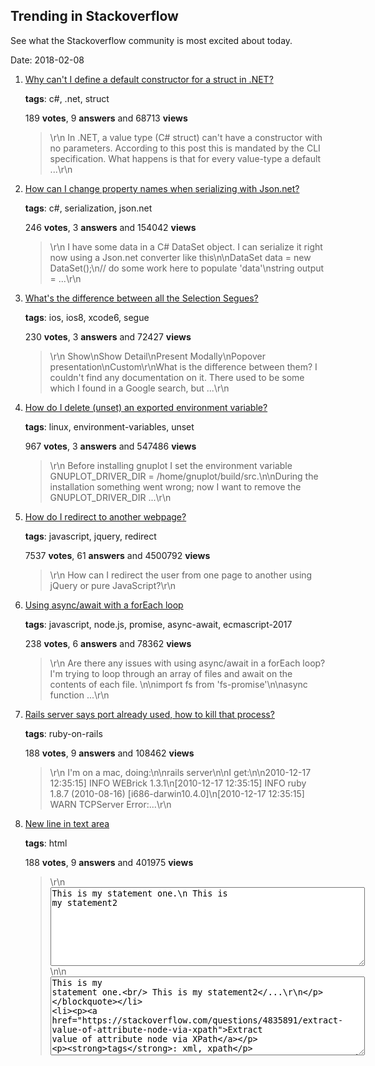 ## Trending in Stackoverflow

See what the Stackoverflow community is most excited about today.

Date: 2018-02-08


1. [Why can't I define a default constructor for a struct in .NET?](https://stackoverflow.com/questions/333829/why-cant-i-define-a-default-constructor-for-a-struct-in-net)

    **tags**: c#, .net, struct
            
    189 **votes**, 9 **answers** and 68713 **views**

    > \r\n            In .NET, a value type (C# struct) can't have a constructor with no parameters. According to this post this is mandated by the CLI specification. What happens is that for every value-type a default ...\r\n        

    
2. [How can I change property names when serializing with Json.net?](https://stackoverflow.com/questions/8796618/how-can-i-change-property-names-when-serializing-with-json-net)

    **tags**: c#, serialization, json.net
            
    246 **votes**, 3 **answers** and 154042 **views**

    > \r\n            I have some data in a C# DataSet object. I can serialize it right now using a Json.net converter like this\n\nDataSet data = new DataSet();\n// do some work here to populate 'data'\nstring output = ...\r\n        

    
3. [What's the difference between all the Selection Segues?](https://stackoverflow.com/questions/25966215/whats-the-difference-between-all-the-selection-segues)

    **tags**: ios, ios8, xcode6, segue
            
    230 **votes**, 3 **answers** and 72427 **views**

    > \r\n            Show\nShow Detail\nPresent Modally\nPopover presentation\nCustom\r\nWhat is the difference between them? I couldn't find any documentation on it. There used to be some which I found in a Google search, but ...\r\n        

    
4. [How do I delete (unset) an exported environment variable?](https://stackoverflow.com/questions/6877727/how-do-i-delete-unset-an-exported-environment-variable)

    **tags**: linux, environment-variables, unset
            
    967 **votes**, 3 **answers** and 547486 **views**

    > \r\n            Before installing gnuplot I set the environment variable GNUPLOT_DRIVER_DIR = /home/gnuplot/build/src.\n\nDuring the installation something went wrong; now I want to remove the GNUPLOT_DRIVER_DIR ...\r\n        

    
5. [How do I redirect to another webpage?](https://stackoverflow.com/questions/503093/how-do-i-redirect-to-another-webpage)

    **tags**: javascript, jquery, redirect
            
    7537 **votes**, 61 **answers** and 4500792 **views**

    > \r\n            How can I redirect the user from one page to another using jQuery or pure JavaScript?\r\n        

    
6. [Using async/await with a forEach loop](https://stackoverflow.com/questions/37576685/using-async-await-with-a-foreach-loop)

    **tags**: javascript, node.js, promise, async-await, ecmascript-2017
            
    238 **votes**, 6 **answers** and 78362 **views**

    > \r\n            Are there any issues with using async/await in a forEach loop? I'm trying to loop through an array of files and await on the contents of each file. \n\nimport fs from 'fs-promise'\n\nasync function ...\r\n        

    
7. [Rails server says port already used, how to kill that process?](https://stackoverflow.com/questions/4473229/rails-server-says-port-already-used-how-to-kill-that-process)

    **tags**: ruby-on-rails
            
    188 **votes**, 9 **answers** and 108462 **views**

    > \r\n            I'm on a mac, doing:\n\nrails server\n\nI get:\n\n2010-12-17 12:35:15] INFO  WEBrick 1.3.1\n[2010-12-17 12:35:15] INFO  ruby 1.8.7 (2010-08-16) [i686-darwin10.4.0]\n[2010-12-17 12:35:15] WARN  TCPServer Error:...\r\n        

    
8. [New line in text area](https://stackoverflow.com/questions/8627902/new-line-in-text-area)

    **tags**: html
            
    188 **votes**, 9 **answers** and 401975 **views**

    > \r\n            <textarea cols='60' rows='8'>This is my statement one.\n This is my statement2</textarea>\n\n<textarea cols='60' rows='8'>This is my statement one.<br/> This is my statement2</...\r\n        

    
9. [Extract value of attribute node via XPath](https://stackoverflow.com/questions/4835891/extract-value-of-attribute-node-via-xpath)

    **tags**: xml, xpath
            
    186 **votes**, 6 **answers** and 290319 **views**

    > \r\n            How can I extract the value of an attribute node via XPath?\n\nA sample XML file is:\n\n<parents name='Parents'>\n  <Parent id='1' name='Parent_1'>\n    <Children name='Children'>\n      &...\r\n        

    
10. [Evaluate expression given as a string](https://stackoverflow.com/questions/1743698/evaluate-expression-given-as-a-string)

    **tags**: r, eval, r-faq
            
    200 **votes**, 5 **answers** and 108598 **views**

    > \r\n            I'm curious to know if R can use its eval() function to perform calculations provided by e.g. a string.\n\nThis is a common case:\n\neval("5+5")\r\nHowever, instead of 10 I get:\n\n[1] "5+5"\r\nAny solution?\r\n        

    
